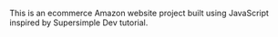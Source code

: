 This is an ecommerce Amazon website project built using JavaScript inspired by Supersimple Dev tutorial.

